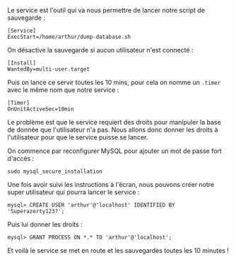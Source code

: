 Le service est l'outil qui va nous permettre de lancer notre script de sauvegarde : 

 ```shell 
 [Service]
ExecStart=/home/arthur/dump-database.sh
```
On désactive la sauvegarde si aucun utilisateur n'est connecté : 
 ```shell 
[Install]
WantedBy=multi-user.target
```

Puis on lance ce servir toutes les 10 mins, pour cela on nomme un ``.timer`` avec le même nom que notre service : 

```shell
[Timer]
OnUnitActiveSec=10min
```

Le problème est que le service requiert des droits pour manipuler la base de donnée que l'utilisateur n'a pas. Nous allons donc donner les droits à l'utilisateur pour que le service puisse se lancer. 

On commence par reconfigurer MySQL pour ajouter un mot de passe fort d'accès : 

```shell 
sudo mysql_secure_installation
```

Une fois avoir suivi les instructions à l'écran, nous pouvons créer notre super utilisateur qui pourra lancer le service : 
```shell
mysql> CREATE USER 'arthur'@'localhost' IDENTIFIED BY 'Superazerty123?';
```
Puis lui donner les droits : 
```shell 
mysql> GRANT PROCESS ON *.* TO 'arthur'@'localhost';
```

Et voilà le service se met en route et les sauvegardes toutes les 10 minutes ! 

